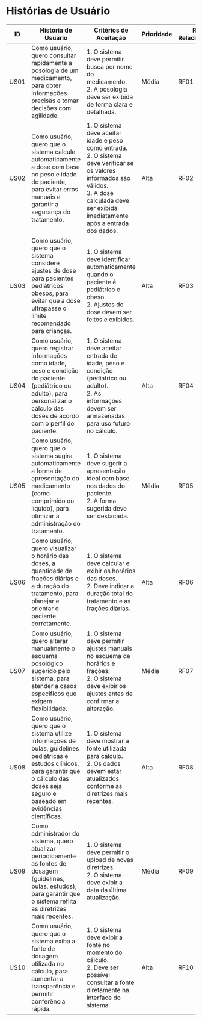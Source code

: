 <!DOCTYPE html>
<html lang="pt-BR">
<head>
  <meta charset="UTF-8">
  <meta name="viewport" content="width=device-width, initial-scale=1.0">
</head>
<body>
  <h1>Histórias de Usuário</h1>
  <table>
    <thead>
      <tr>
        <th>ID</th>
        <th>História de Usuário</th>
        <th>Critérios de Aceitação</th>
        <th>Prioridade</th>
        <th>RF Relacionado</th>
      </tr>
    </thead>
    <tbody>
      <tr>
        <td>US01</td>
        <td>Como usuário, quero consultar rapidamente a posologia de um medicamento, para obter informações precisas e tomar decisões com agilidade.</td>
        <td>1. O sistema deve permitir busca por nome do medicamento. <br> 2. A posologia deve ser exibida de forma clara e detalhada.</td>
        <td>Média</td>
        <td>RF01</td>
      </tr>
      <tr>
        <td>US02</td>
        <td>Como usuário, quero que o sistema calcule automaticamente a dose com base no peso e idade do paciente, para evitar erros manuais e garantir a segurança do tratamento.</td>
        <td>1. O sistema deve aceitar idade e peso como entrada. <br> 2. O sistema deve verificar se os valores informados são válidos. <br> 3. A dose calculada deve ser exibida imediatamente após a entrada dos dados.</td>
        <td>Alta</td>
        <td>RF02</td>
      </tr>
      <tr>
        <td>US03</td>
        <td>Como usuário, quero que o sistema considere ajustes de dose para pacientes pediátricos obesos, para evitar que a dose ultrapasse o limite recomendado para crianças.</td>
        <td>1. O sistema deve identificar automaticamente quando o paciente é pediátrico e obeso. <br> 2. Ajustes de dose devem ser feitos e exibidos.</td>
        <td>Alta</td>
        <td>RF03</td>
      </tr>
      <tr>
        <td>US04</td>
        <td>Como usuário, quero registrar informações como idade, peso e condição do paciente (pediátrico ou adulto), para personalizar o cálculo das doses de acordo com o perfil do paciente.</td>
        <td>1. O sistema deve aceitar entrada de idade, peso e condição (pediátrico ou adulto). <br> 2. As informações devem ser armazenadas para uso futuro no cálculo.</td>
        <td>Alta</td>
        <td>RF04</td>
      </tr>
      <tr>
        <td>US05</td>
        <td>Como usuário, quero que o sistema sugira automaticamente a forma de apresentação do medicamento (como comprimido ou líquido), para otimizar a administração do tratamento.</td>
        <td>1. O sistema deve sugerir a apresentação ideal com base nos dados do paciente. <br> 2. A forma sugerida deve ser destacada.</td>
        <td>Média</td>
        <td>RF05</td>
      </tr>
      <tr>
        <td>US06</td>
        <td>Como usuário, quero visualizar o horário das doses, a quantidade de frações diárias e a duração do tratamento, para planejar e orientar o paciente corretamente.</td>
        <td>1. O sistema deve calcular e exibir os horários das doses. <br> 2. Deve indicar a duração total do tratamento e as frações diárias.</td>
        <td>Alta</td>
        <td>RF06</td>
      </tr>
      <tr>
        <td>US07</td>
        <td>Como usuário, quero alterar manualmente o esquema posológico sugerido pelo sistema, para atender a casos específicos que exigem flexibilidade.</td>
        <td>1. O sistema deve permitir ajustes manuais no esquema de horários e frações. <br> 2. O sistema deve exibir os ajustes antes de confirmar a alteração.</td>
        <td>Média</td>
        <td>RF07</td>
      </tr>
      <tr>
        <td>US08</td>
        <td>Como usuário, quero que o sistema utilize informações de bulas, guidelines pediátricas e estudos clínicos, para garantir que o cálculo das doses seja seguro e baseado em evidências científicas.</td>
        <td>1. O sistema deve mostrar a fonte utilizada para cálculo. <br> 2. Os dados devem estar atualizados conforme as diretrizes mais recentes.</td>
        <td>Alta</td>
        <td>RF08</td>
      </tr>
      <tr>
        <td>US09</td>
        <td>Como administrador do sistema, quero atualizar periodicamente as fontes de dosagem (guidelines, bulas, estudos), para garantir que o sistema reflita as diretrizes mais recentes.</td>
        <td>1. O sistema deve permitir o upload de novas diretrizes. <br> 2. O sistema deve exibir a data da última atualização.</td>
        <td>Média</td>
        <td>RF09</td>
      </tr>
      <tr>
        <td>US10</td>
        <td>Como usuário, quero que o sistema exiba a fonte de dosagem utilizada no cálculo, para aumentar a transparência e permitir conferência rápida.</td>
        <td>1. O sistema deve exibir a fonte no momento do cálculo. <br> 2. Deve ser possível consultar a fonte diretamente na interface do sistema.</td>
        <td>Alta</td>
        <td>RF10</td>
      </tr>
    </tbody>
  </table>
</body>
</html>

